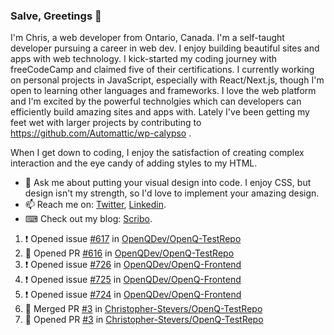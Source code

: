 ### Salve, Greetings 👋

I'm Chris, a web developer from Ontario, Canada. I'm a self-taught developer pursuing a career in web dev. I enjoy building beautiful sites and apps with web technology.
I kick-started my coding journey with freeCodeCamp and claimed five of their certifications.  I currently working on personal projects in JavaScript, especially with React/Next.js, though I'm open to learning other languages and frameworks. I love the web platform and I'm excited by the powerful technolgies which can developers can efficiently build amazing sites and apps with. Lately I've been getting my feet wet with larger projects by contributing to https://github.com/Automattic/wp-calypso .

When I get down to coding, I enjoy the satisfaction of creating complex interaction and the eye candy of adding styles to my HTML. 

- 💬 Ask me about putting your visual design into code. I enjoy CSS, but design isn't my strength, so I'd love to implement your amazing design.
- 📫 Reach me on: [Twitter](https://twitter.com/Christo28120856), [Linkedin](https://www.linkedin.com/in/christopher-stevers-07b9a5204/).
- ⌨ Check out my blog: [Scribo](https://christopherstevers.cf).
<!--
**Christopher-Stevers/Christopher-Stevers** is a ✨ _special_ ✨ repository because its `README.md` (this file) appears on your GitHub profile.

Here are some ideas to get you started:

- 🔭 I’m currently working on ...
- 🌱 I’m currently learning ...
- 👯 I’m looking to collaborate on ...
- 🤔 I’m looking for help with ...
- 😄 Pronouns: ...
- ⚡ Fun fact: ...
-->

<!--START_SECTION:activity-->
1. ❗️ Opened issue [#617](https://github.com/OpenQDev/OpenQ-TestRepo/issues/617) in [OpenQDev/OpenQ-TestRepo](https://github.com/OpenQDev/OpenQ-TestRepo)
2. 💪 Opened PR [#616](https://github.com/OpenQDev/OpenQ-TestRepo/pull/616) in [OpenQDev/OpenQ-TestRepo](https://github.com/OpenQDev/OpenQ-TestRepo)
3. ❗️ Opened issue [#726](https://github.com/OpenQDev/OpenQ-Frontend/issues/726) in [OpenQDev/OpenQ-Frontend](https://github.com/OpenQDev/OpenQ-Frontend)
4. ❗️ Opened issue [#725](https://github.com/OpenQDev/OpenQ-Frontend/issues/725) in [OpenQDev/OpenQ-Frontend](https://github.com/OpenQDev/OpenQ-Frontend)
5. ❗️ Opened issue [#724](https://github.com/OpenQDev/OpenQ-Frontend/issues/724) in [OpenQDev/OpenQ-Frontend](https://github.com/OpenQDev/OpenQ-Frontend)
6. 🎉 Merged PR [#3](https://github.com/Christopher-Stevers/OpenQ-TestRepo/pull/3) in [Christopher-Stevers/OpenQ-TestRepo](https://github.com/Christopher-Stevers/OpenQ-TestRepo)
7. 💪 Opened PR [#3](https://github.com/Christopher-Stevers/OpenQ-TestRepo/pull/3) in [Christopher-Stevers/OpenQ-TestRepo](https://github.com/Christopher-Stevers/OpenQ-TestRepo)
<!--END_SECTION:activity-->
